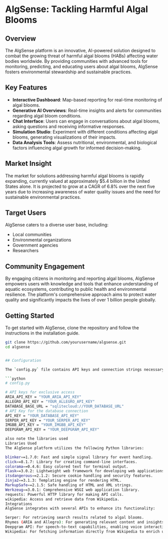 # AlgSense: Tackling Harmful Algal Blooms

## Overview

The AlgSense platform is an innovative, AI-powered solution designed to combat the growing threat of harmful algal blooms (HABs) affecting water bodies worldwide. By providing communities with advanced tools for monitoring, predicting, and educating users about algal blooms, AlgSense fosters environmental stewardship and sustainable practices.

## Key Features

- **Interactive Dashboard**: Map-based reporting for real-time monitoring of algal blooms.
- **Generative AI Overviews**: Real-time insights and alerts for communities regarding algal bloom conditions.
- **Chat Interface**: Users can engage in conversations about algal blooms, asking questions and receiving informative responses.
- **Simulation Studio**: Experiment with different conditions affecting algal blooms, generating visualizations of their impacts.
- **Data Analysis Tools**: Assess nutritional, environmental, and biological factors influencing algal growth for informed decision-making.

## Market Insight

The market for solutions addressing harmful algal blooms is rapidly expanding, currently valued at approximately $5.4 billion in the United States alone. It is projected to grow at a CAGR of 6.8% over the next five years due to increasing awareness of water quality issues and the need for sustainable environmental practices.

## Target Users

AlgSense caters to a diverse user base, including:

- Local communities
- Environmental organizations
- Government agencies
- Researchers

## Community Engagement

By engaging citizens in monitoring and reporting algal blooms, AlgSense empowers users with knowledge and tools that enhance understanding of aquatic ecosystems, contributing to public health and environmental resilience. The platform's comprehensive approach aims to protect water quality and significantly impacts the lives of over 1 billion people globally.

## Getting Started

To get started with AlgSense, clone the repository and follow the instructions in the installation guide.

```bash
git clone https://github.com/yourusername/algsense.git
cd algsense


## Configuration

The `config.py` file contains API keys and connection strings necessary for the AlgSense platform to function. Please ensure to replace the placeholder values with your actual API keys before running the application.

```python
# config.py

# API keys for exclusive access
ARIA_API_KEY = "YOUR_ARIA_API_KEY"
ALLEGRO_API_KEY = "YOUR_ALLEGRO_API_KEY"
DATABASE_BASE_URL = "sqlitecloud://YOUR_DATABASE_URL"
# API Key for the database connection
API_KEY = "YOUR_DATABASE_API_KEY"
SERPER_API_KEY = "YOUR_SERPER_API_KEY"
IMGBB_API_KEY = "YOUR_IMGBB_API_KEY"
DEEPGRAM_API_KEY = "YOUR_DEEPGRAM_API_KEY"

also note the libraries used
Libraries Used
The AlgSense platform utilizes the following Python libraries:

blinker==1.7.0: Fast and simple signal library for event handling.
click==8.1.7: Library for creating command-line interfaces.
colorama==0.4.6: Easy colored text for terminal output.
Flask==3.0.2: Lightweight web framework for developing web applications.
itsdangerous==2.1.2: Secure cookie handling and security features.
Jinja2==3.1.3: Templating engine for rendering HTML.
MarkupSafe==2.1.5: Safe handling of HTML and XML strings.
Werkzeug==3.0.1: Comprehensive WSGI web application library.
requests: Powerful HTTP library for making API calls.
wikipedia: Access and retrieve data from Wikipedia.
Integrations
AlgSense integrates with several APIs to enhance its functionality:

Serper: For retrieving search results related to algal blooms.
Rhymes (ARIA and Allegro): For generating relevant content and insights.
Deepgram API: For speech-to-text capabilities, enabling voice interaction.
Wikipedia: For fetching information directly from Wikipedia to enrich user content.


